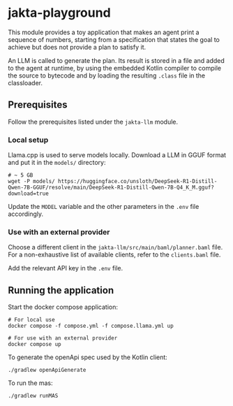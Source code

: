 # jakta-playground

This module provides a toy application that makes an agent print a sequence of numbers, starting from a specification that states the goal to achieve but does not provide a plan to satisfy it. 

An LLM is called to generate the plan. 
Its result is stored in a file and added to the agent at runtime, by using the embedded Kotlin compiler to compile the source to bytecode and by loading the resulting `.class` file in the classloader.

## Prerequisites

Follow the prerequisites listed under the `jakta-llm` module.

### Local setup

Llama.cpp is used to serve models locally. Download a LLM in GGUF format and put it in the `models/` directory:

```shell
# ~ 5 GB
wget -P models/ https://huggingface.co/unsloth/DeepSeek-R1-Distill-Qwen-7B-GGUF/resolve/main/DeepSeek-R1-Distill-Qwen-7B-Q4_K_M.gguf?download=true
```

Update the `MODEL` variable and the other parameters in the `.env` file accordingly.

### Use with an external provider

Choose a different client in the `jakta-llm/src/main/baml/planner.baml` file.
For a non-exhaustive list of available clients, refer to the `clients.baml` file.

Add the relevant API key in the `.env` file.

## Running the application

Start the docker compose application:

```shell
# For local use
docker compose -f compose.yml -f compose.llama.yml up 

# For use with an external provider
docker compose up
```

To generate the openApi spec used by the Kotlin client:

```shell
./gradlew openApiGenerate
```

To run the mas:

```shell
./gradlew runMAS
```